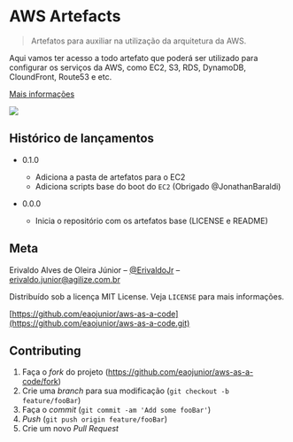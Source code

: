 # AWS Artefacts
> Artefatos para auxiliar na utilização da arquitetura da AWS.

Aqui vamos ter acesso a todo artefato que poderá ser utilizado para configurar os serviços da AWS, como EC2, S3, RDS, DynamoDB, CloundFront, Route53 e etc.

[Mais informações](http://wiki.agilize.com.br)

![](https://emoji.slack-edge.com/T02DZKXPX/agilize/1c4fd71a8c53cc1c.png)

## Histórico de lançamentos

* 0.1.0
	* Adiciona a pasta de artefatos para o EC2
    * Adiciona scripts base do boot do `EC2` (Obrigado @JonathanBaraldi)
    
* 0.0.0
	* Inicia o repositório com os artefatos base (LICENSE e README) 

## Meta

Erivaldo Alves de Oleira Júnior – [@ErivaldoJr](https://github.com/eaojunior) – erivaldo.junior@agilize.com.br

Distribuído sob a licença MIT License. Veja `LICENSE` para mais informações.

[https://github.com/eaojunior/aws-as-a-code](https://github.com/eaojunior/aws-as-a-code.git)

## Contributing

1. Faça o _fork_ do projeto (<https://github.com/eaojunior/aws-as-a-code/fork>)
2. Crie uma _branch_ para sua modificação (`git checkout -b feature/fooBar`)
3. Faça o _commit_ (`git commit -am 'Add some fooBar'`)
4. _Push_ (`git push origin feature/fooBar`)
5. Crie um novo _Pull Request_

[npm-image]: https://img.shields.io/npm/v/datadog-metrics.svg?style=flat-square
[npm-url]: https://npmjs.org/package/datadog-metrics
[npm-downloads]: https://img.shields.io/npm/dm/datadog-metrics.svg?style=flat-square
[travis-image]: https://img.shields.io/travis/dbader/node-datadog-metrics/master.svg?style=flat-square
[travis-url]: https://travis-ci.org/dbader/node-datadog-metrics
[wiki]: http://wiki.agilize.com.br
